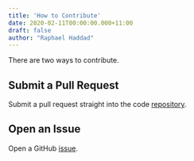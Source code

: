 ```yaml
---
title: 'How to Contribute'
date: 2020-02-11T00:00:00.000+11:00
draft: false
author: "Raphael Haddad"
---
```


There are two ways to contribute.

## Submit a Pull Request

Submit a pull request straight into the code [repository](https://github.com/RaphHaddad/meat-pie-blog).

## Open an Issue

Open a GitHub [issue](https://github.com/RaphHaddad/meat-pie-blog/issues).
